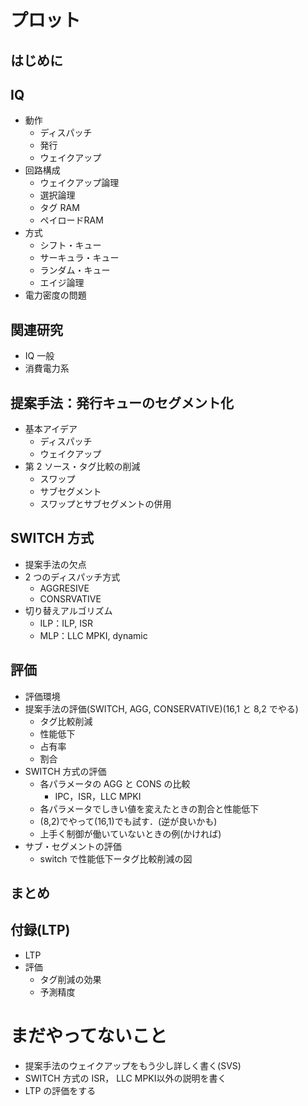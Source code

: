 # プロット

## はじめに

## IQ
* 動作
  * ディスパッチ
  * 発行
  * ウェイクアップ
* 回路構成
  * ウェイクアップ論理
  * 選択論理
  * タグ RAM
  * ペイロードRAM
* 方式
  * シフト・キュー
  * サーキュラ・キュー
  * ランダム・キュー
  * エイジ論理
* 電力密度の問題

## 関連研究
* IQ 一般
* 消費電力系

## 提案手法：発行キューのセグメント化
* 基本アイデア
  * ディスパッチ
  * ウェイクアップ
* 第 2 ソース・タグ比較の削減
  * スワップ
  * サブセグメント
  * スワップとサブセグメントの併用

## SWITCH 方式
* 提案手法の欠点
* 2 つのディスパッチ方式
  * AGGRESIVE
  * CONSRVATIVE
* 切り替えアルゴリズム
  * ILP：ILP, ISR
  * MLP：LLC MPKI, dynamic 


## 評価
* 評価環境
* 提案手法の評価(SWITCH, AGG, CONSERVATIVE)(16,1 と 8,2 でやる)
  * タグ比較削減
  * 性能低下
  * 占有率
  * 割合
* SWITCH 方式の評価
  * 各パラメータの AGG と CONS の比較
    * IPC，ISR，LLC MPKI
  * 各パラメータでしきい値を変えたときの割合と性能低下
  * (8,2)でやって(16,1)でも試す．(逆が良いかも)
  * 上手く制御が働いていないときの例(かければ)
* サブ・セグメントの評価
  * switch で性能低下ータグ比較削減の図

## まとめ

## 付録(LTP)
* LTP
* 評価
  * タグ削減の効果
  * 予測精度


# まだやってないこと
* 提案手法のウェイクアップをもう少し詳しく書く(SVS)
* SWITCH 方式の ISR， LLC MPKI以外の説明を書く
* LTP の評価をする
